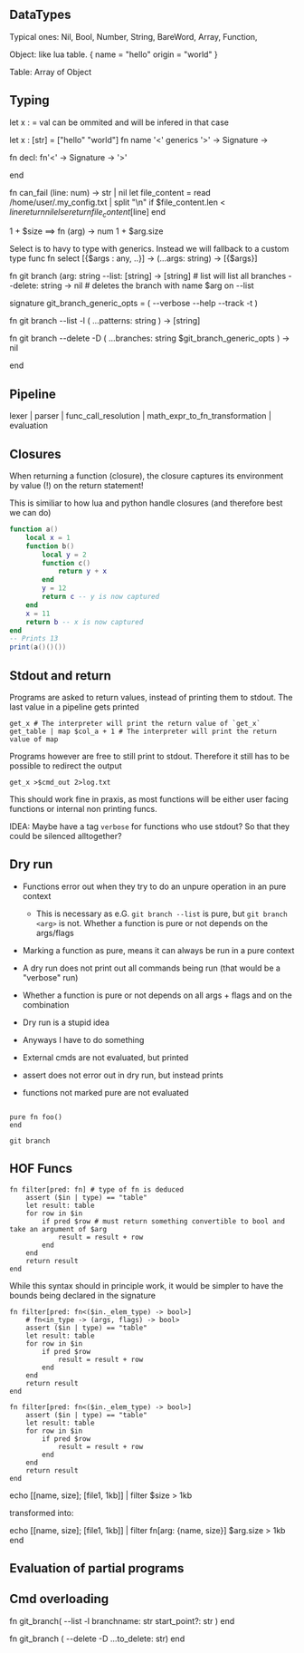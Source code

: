 ## DataTypes
Typical ones: Nil, Bool, Number, String, BareWord, Array, Function,

Object: like lua table.
{
    name = "hello"
    origin = "world"
}

Table: Array of Object

## Typing
let x : <Type> = val
<Type> can be ommited and will be infered in that case

let x : [str] = ["hello" "world"]
fn <modifiers> name '<' generics '>' <InType> -> Signature -> <RetType>

fn decl: fn'<' <InType> -> Signature -> <RetType> '>'

end


fn can_fail (line: num) -> str | nil
    let file_content = read /home/user/.my_config.txt | split "\n"
    if $file_content.len < $line
        return nil
    else
        return file_content[$line]
end

1 + $size ==> 
fn (arg) -> num
    1 + $arg.size


Select is to havy to type with generics. Instead we will fallback to a custom type func
fn select<T> [{$args : any, ..}] -> (...args: string) -> [{$args}]


fn git branch (arg: string
    --list: [string] -> [string] # list will list all branches
    --delete: string -> nil # deletes the branch with name $arg
on --list

signature git_branch_generic_opts = (
    --verbose
    --help
    --track -t
)

fn git branch --list -l (
    ...patterns: string
) -> [string]

fn git branch --delete -D (
    ...branches: string
    $git_branch_generic_opts
) -> nil

end



## Pipeline
lexer | parser | func_call_resolution | math_expr_to_fn_transformation | evaluation
## Closures
When returning a function (closure), the closure captures its environment by value (!) on the return statement!

This is similiar to how lua and python handle closures (and therefore best we can do)
```lua
function a()
    local x = 1
    function b()
        local y = 2
        function c()
            return y + x
        end
        y = 12
        return c -- y is now captured
    end
    x = 11
    return b -- x is now captured
end
-- Prints 13
print(a()()()) 
```

## Stdout and return
Programs are asked to return values, instead of printing them to stdout. The last value in a pipeline gets printed
```lu
get_x # The interpreter will print the return value of `get_x`
get_table | map $col_a + 1 # The interpreter will print the return value of map
```

Programs however are free to still print to stdout. Therefore it still has to be possible to redirect the output
```lu
get_x >$cmd_out 2>log.txt
```

This should work fine in praxis, as most functions will be either user facing functions or internal non printing funcs.

IDEA: Maybe have a tag `verbose` for functions who use stdout? So that they could be silenced alltogether?


## Dry run
- Functions error out when they try to do an unpure operation in an pure context
    - This is necessary as e.G. `git branch --list` is pure, but `git branch <arg>` is not. Whether a function is pure or not depends on the args/flags
- Marking a function as pure, means it can always be run in a pure context

- A dry run does not print out all commands being run (that would be a "verbose" run)
- Whether a function is pure or not depends on all args + flags and on the combination
- Dry run is a stupid idea

- Anyways I have to do something
- External cmds are not evaluated, but printed
- assert does not error out in dry run, but instead prints
- functions not marked pure are not evaluated

```lu

```

```lu
pure fn foo()
end

git branch 
```
 
## HOF Funcs
```lu
fn filter[pred: fn] # type of fn is deduced
    assert ($in | type) == "table"
    let result: table
    for row in $in
        if pred $row # must return something convertible to bool and take an argument of $arg
            result = result + row
        end
    end
    return result
end
```
While this syntax should in principle work, it would be simpler to have the bounds being declared in the signature


```lu
fn filter[pred: fn<($in._elem_type) -> bool>]
    # fn<in_type -> (args, flags) -> bool>
    assert ($in | type) == "table"
    let result: table
    for row in $in
        if pred $row
            result = result + row
        end
    end
    return result
end
```
```lu
fn filter[pred: fn<($in._elem_type) -> bool>]
    assert ($in | type) == "table"
    let result: table
    for row in $in
        if pred $row
            result = result + row
        end
    end
    return result
end
```

echo [[name, size]; [file1, 1kb]] | filter $size > 1kb

transformed into:

echo [[name, size]; [file1, 1kb]] | filter fn[arg: {name, size}] $arg.size > 1kb end



## Evaluation of partial programs


## Cmd overloading
fn git_branch( --list -l
            branchname: str
            start_point?: str )
end

fn git_branch ( --delete -D
                ...to_delete: str)
end

<!-- fn generic_opts git_branch (--verbose -v) -->
